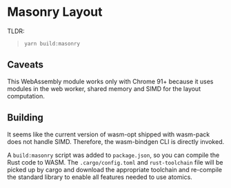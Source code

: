 # Masonry Layout

TLDR:

> `yarn build:masonry`

## Caveats

This WebAssembly module works only with Chrome 91+ because it uses modules in the web worker, shared memory and SIMD for the layout computation.

## Building

It seems like the current version of wasm-opt shipped with wasm-pack does not handle SIMD. Therefore, the wasm-bindgen CLI is directly invoked.

A `build:masonry` script was added to `package.json`, so you can compile the Rust code to WASM. The `.cargo/config.toml` and `rust-toolchain` file will be picked up by cargo and download the appropriate toolchain and re-compile the standard library to enable all features needed to use atomics.
